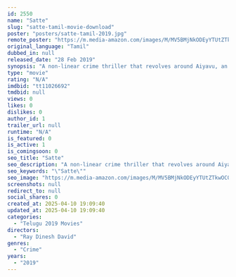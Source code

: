 ```yaml
---
id: 2550
name: "Satte"
slug: "satte-tamil-movie-download"
poster: "posters/satte-tamil-2019.jpg"
remote_poster: "https://m.media-amazon.com/images/M/MV5BMjNkODEyYTUtZTkwOC00YjNlLTg3ZTEtMDM2YTI2ZGIzN2ZmXkEyXkFqcGdeQXVyMDM3MzU0Ng@@._V1_SX300.jpg"
original_language: "Tamil"
dubbed_in: null
released_date: "28 Feb 2019"
synopsis: "A non-linear crime thriller that revolves around Aiyavu, an impulsive young man who dreams of becoming the next big gangster, and his best friend Mani, who supports him no matter what he ..."
type: "movie"
rating: "N/A"
imdbid: "tt11026692"
tmdbid: null
views: 0
likes: 0
dislikes: 0
author_id: 1
trailer_url: null
runtime: "N/A"
is_featured: 0
is_active: 1
is_comingsoon: 0
seo_title: "Satte"
seo_description: "A non-linear crime thriller that revolves around Aiyavu, an impulsive young man who dreams of becoming the next big gangster, and his best friend Mani, who supports him no matter what he ..."
seo_keywords: "\"Satte\""
seo_image: "https://m.media-amazon.com/images/M/MV5BMjNkODEyYTUtZTkwOC00YjNlLTg3ZTEtMDM2YTI2ZGIzN2ZmXkEyXkFqcGdeQXVyMDM3MzU0Ng@@._V1_SX300.jpg"
screenshots: null
redirect_to: null
social_shares: 0
created_at: 2025-04-10 19:09:40
updated_at: 2025-04-10 19:09:40
categories:
  - "Telugu 2019 Movies"
directors:
  - "Ray Dinesh David"
genres:
  - "Crime"
years:
  - "2019"
---
```

